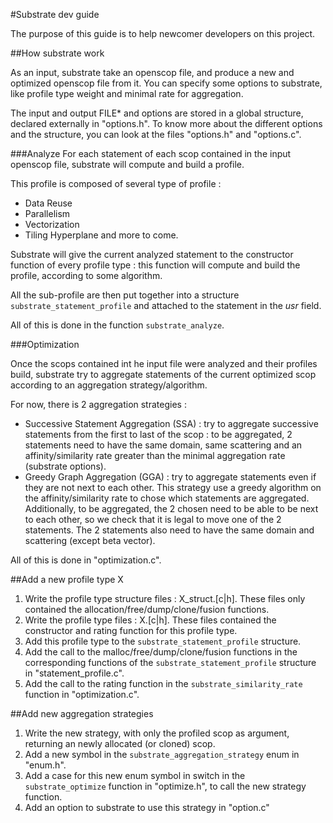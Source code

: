 #Substrate dev guide

The purpose of this guide is to help newcomer developers on this project.

##How substrate work

As an input, substrate take an openscop file, and produce a new and optimized openscop file from it.
You can specify some options to substrate, like profile type weight and minimal rate for aggregation.

The input and output FILE* and options are stored in a global structure, declared externally
in "options.h". To know more about the different options and the structure, you can look at
the files "options.h" and "options.c".

###Analyze
For each statement of each scop contained in the input openscop file, substrate will compute
and build a profile.

This profile is composed of several type of profile :
 * Data Reuse
 * Parallelism
 * Vectorization
 * Tiling Hyperplane
and more to come.

Substrate will give the current analyzed statement to the constructor function of every
profile type : this function will compute and build the profile, according to some algorithm.

All the sub-profile are then put together into a structure ```substrate_statement_profile```
and attached to the statement in the _usr_ field.

All of this is done in the function ```substrate_analyze```.

###Optimization

Once the scops contained int he input file were analyzed and their profiles build, substrate
try to aggregate statements of the current optimized scop according to an aggregation
strategy/algorithm.

For now, there is 2 aggregation strategies :
 - Successive Statement Aggregation (SSA) : try to aggregate successive statements from
 the first to last of the scop : to be aggregated, 2 statements need to have the same
 domain, same scattering and an affinity/similarity rate greater than the minimal
 aggregation rate (substrate options).
 - Greedy Graph Aggregation (GGA) : try to aggregate statements even if they are not
 next to each other. This strategy use a greedy algorithm on the affinity/similarity rate
 to chose which statements are aggregated. Additionally, to be aggregated, the 2 chosen
 need to be able to be next to each other, so we check that it is legal to move one of the
 2 statements. The 2 statements also need to have the same domain and scattering (except
 beta vector).

All of this is done in "optimization.c".

##Add a new profile type X
 1. Write the profile type structure files : X_struct.[c|h]. These files only
 contained the allocation/free/dump/clone/fusion functions.
 2. Write the profile type files : X.[c|h]. These files contained the constructor and
 rating function for this profile type.
 3. Add this profile type to the ```substrate_statement_profile``` structure.
 4. Add the call to the malloc/free/dump/clone/fusion functions in the corresponding
 functions of the ```substrate_statement_profile``` structure in "statement_profile.c".
 5. Add the call to the rating function  in the ```substrate_similarity_rate``` function
 in "optimization.c".


##Add new aggregation strategies
 1. Write the new strategy, with only the profiled scop as argument, returning an
 newly allocated (or cloned) scop.
 2. Add a new symbol in the ```substrate_aggregation_strategy``` enum in "enum.h".
 3. Add a case for this new enum symbol in switch in the ```substrate_optimize``` function in
 "optimize.h", to call the new strategy function.
 4. Add an option to substrate to use this strategy in "option.c" 
